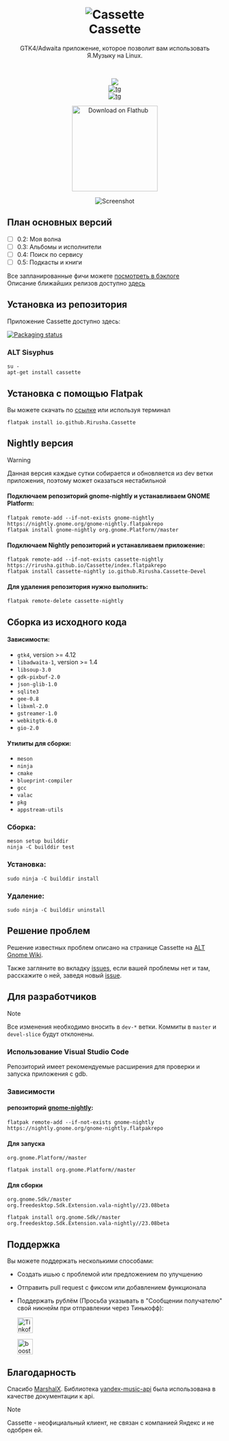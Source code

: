 <h1 align="center">
  <img src="data/icons/hicolor/scalable/apps/io.github.Rirusha.Cassette.svg" alt="Cassette"/>
  <br/>
  Cassette
</h1>

<p align="center">
  GTK4/Adwaita приложение, которое позволит вам использовать Я.Музыку на Linux.
</p>

<br/>

<p align="center">
  <a href="https://stopthemingmy.app">
    <img src="https://stopthemingmy.app/badge.svg"/>
  </a>
  <br>
  <a href="https://t.me/CassetteGNOME_Devlog">
    <img alt="tg" src="https://img.shields.io/badge/Telegtam-chanel-blue?style=flat&logo=telegram&label=%20&labelColor=blue">
  </a>
  <br>
  <a href="https://t.me/CassetteGNOME_Discussion">
    <img alt="tg" src="https://img.shields.io/badge/Telegtam-chat-blue?style=flat&logo=telegram&label=%20&labelColor=blue">
  </a>
</p>

<p align="center">
  <a href="https://flathub.org/apps/details/io.github.Rirusha.Cassette">
    <img width="200" src="https://flathub.org/assets/badges/flathub-badge-en.png" alt="Download on Flathub">
  </a>
</p>

<p align="center">
  <img src="data/images/first.png" alt="Screenshot"/>
</p>


## План основных версий
* [ ] 0.2: Моя волна
* [ ] 0.3: Альбомы и исполнители
* [ ] 0.4: Поиск по сервису
* [ ] 0.5: Подкасты и книги

Все запланированные фичи можете [посмотреть в бэклоге](https://github.com/users/Rirusha/projects/2) \
Описание ближайших релизов доступно [здесь](https://github.com/Rirusha/Cassette/milestones)


## Установка из репозитория

Приложение Cassette доступно здесь:

[![Packaging status](https://repology.org/badge/vertical-allrepos/cassette.svg)](https://repology.org/project/cassette/versions)

### ALT Sisyphus
```
su -
apt-get install cassette
```


## Установка c помощью Flatpak

Вы можете скачать по [ссылке](https://flathub.org/apps/details/io.github.Rirusha.Cassette) или используя терминал

```
flatpak install io.github.Rirusha.Cassette
```


## Nightly версия

> [!WARNING]
> Данная версия каждые сутки собирается и обновляется из dev ветки приложения, поэтому может оказаться нестабильной

#### Подключаем репозиторий gnome-nightly и устанавливаем GNOME Platform:
```shell
flatpak remote-add --if-not-exists gnome-nightly https://nightly.gnome.org/gnome-nightly.flatpakrepo
flatpak install gnome-nightly org.gnome.Platform//master
```

#### Подключаем Nightly репозиторий и устанавливаем приложение:
```shell
flatpak remote-add --if-not-exists cassette-nightly https://rirusha.github.io/Cassette/index.flatpakrepo
flatpak install cassette-nightly io.github.Rirusha.Cassette-Devel
```

#### Для удаления репозитория нужно выполнить:
```
flatpak remote-delete cassette-nightly
```


## Сборка из исходного кода

#### Зависимости:
* ```gtk4```, version >= 4.12
* ```libadwaita-1```, version >= 1.4
* ```libsoup-3.0```
* ```gdk-pixbuf-2.0```
* ```json-glib-1.0```
* ```sqlite3```
* ```gee-0.8```
* ```libxml-2.0```
* ```gstreamer-1.0```
* ```webkitgtk-6.0```
* ```gio-2.0```

#### Утилиты для сборки:
* ```meson```
* ```ninja```
* ```cmake```
* ```blueprint-compiler```
* ```gcc```
* ```valac```
* ```pkg```
* ```appstream-utils```

### Сборка:
```
meson setup builddir
ninja -C builddir test
```

### Установка:
```
sudo ninja -C builddir install
```

### Удаление:
```
sudo ninja -C builddir uninstall
```


## Решение проблем

Решение известных проблем описано на странице Cassette на [ALT Gnome Wiki](https://alt-gnome.wiki/cassette.html#решение-проблем).

Также загляните во вкладку [issues](https://github.com/Rirusha/Cassette/issues), если вашей проблемы нет и там, расскажите о ней, заведя новый [issue](https://github.com/Rirusha/Cassette/issues/new).


## Для разработчиков

> [!NOTE]
> Все изменения необходимо вносить в `dev-*` ветки. Коммиты в `master` и `devel-slice` будут отклонены.

### Использование Visual Studio Code
Репозиторий имеет рекомендуемые расширения для проверки и запуска приложения с gdb.

### Зависимости

#### репозиторий [gnome-nightly](https://wiki.gnome.org/Apps/Nightly):
```
flatpak remote-add --if-not-exists gnome-nightly https://nightly.gnome.org/gnome-nightly.flatpakrepo
```

#### Для запуска
`org.gnome.Platform//master`
```
flatpak install org.gnome.Platform//master 
```

#### Для сборки
`org.gnome.Sdk//master` \
`org.freedesktop.Sdk.Extension.vala-nightly//23.08beta`
```
flatpak install org.gnome.Sdk//master org.freedesktop.Sdk.Extension.vala-nightly//23.08beta
```


## Поддержка
Вы можете поддержать несколькими способами:
- Создать ишью с проблемой или предложением по улучшению
- Отправить pull request с фиксом или добавлением функционала
- Поддержать рублём (Просьба указывать в "Сообщении получателю" свой никнейм при отправлении через Тинькофф):

  <p>
    <a href="https://www.tinkoff.ru/cf/21GCxLuFuE9">
      <img height="36" src="https://github.com/Rirusha/Cassette/assets/95986183/87496207-aa1c-40fc-a511-57bac188bc72" alt="Tinkoff">
    </a>
  </p>
  <p>
    <a href="https://boosty.to/rirusha/donate">
      <img height="36" src="https://github.com/Rirusha/Cassette/assets/95986183/313ee5af-d374-4f95-af62-9445d1c27347" alt="boosty.to">
    </a>
  </p>


## Благодарность
Спасибо [MarshalX](https://github.com/MarshalX). Библиотека [yandex-music-api](https://github.com/MarshalX/yandex-music-api) была использована в качестве документации к api.

> [!NOTE]
Cassette - неофициальный клиент, не связан с компанией Яндекс и не одобрен ей.